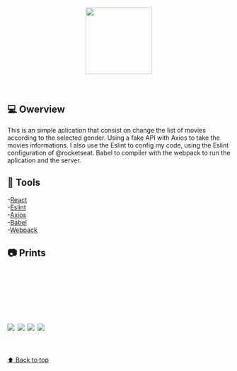 
<h1 align="center"> 
  <img width="150px" src="https://user-images.githubusercontent.com/80908772/194680070-87fbc668-aee7-40d4-98d9-64ba84bf08c5.png"/>
</h1>
<br/>

## 💻 Owerview
This is an simple aplication that consist on change the list of movies according to the selected gender. Using a fake API with Axios to take the movies informations. I also use the Eslint to config my code, using the Eslint configuration of @rocketseat. Babel to compiler with the webpack to run the aplication and the server.

## :hammer: Tools
-[React](https://pt-br.reactjs.org)<br/>
-[Eslint](https://eslint.org)<br/>
-[Axios](https://axios-http.com/ptbr/docs/intro)<br/>
-[Babel](https://babeljs.io)<br/>
-[Webpack](https://v4.webpack.js.org/configuration/dev-server/)<br/> 

## :camera: Prints
<h1 aling="center">
<img style="margin-top:10px;" src="https://user-images.githubusercontent.com/80908772/194680083-043faaaa-018c-455b-aff4-92d51b94d5da.png"/>
<img style="margin-top:100px;" src="https://user-images.githubusercontent.com/80908772/194680084-f7db1ebb-bc9f-4afa-999e-5637d6855160.png"/>
<img style="margin-top:10px;" src="https://user-images.githubusercontent.com/80908772/194680085-4ea27672-4bc7-40d0-935e-60e3fbcd79fb.png"/>
<img style="margin-top:10px;" src="https://user-images.githubusercontent.com/80908772/194680087-5cebb7ca-b725-4c55-947b-1fdbe93ccbf8.png"/>
</h1>
<br/>
<a href='#top'>

:arrow_up: Back to top

</a>
